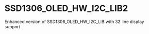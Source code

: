 # SSD1306_OLED_HW_I2C_LIB2
Enhanced version of SSD1306_OLED_HW_I2C_LIB with 32 line display support
